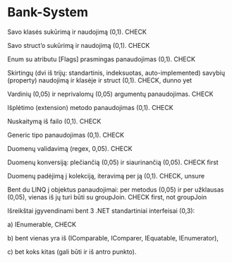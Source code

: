 # Bank-System
<p>Savo klasės sukūrimą ir naudojimą (0,1). CHECK </p>
<p>Savo struct’o sukūrimą ir naudojimą (0,1). CHECK </p>
<p>Enum su atributu [Flags] prasmingas panaudojimas (0,1). CHECK </p>
<p>Skirtingų (dvi iš trijų: standartinis, indeksuotas, auto-implemented) savybių (property) naudojimą ir klasėje ir struct (0,1). CHECK, dunno yet</p>
<p>Vardinių (0,05) ir neprivalomų (0,05) argumentų panaudojimas. CHECK </p>
<p>Išplėtimo (extension) metodo panaudojimas (0,1). CHECK </p>
<p>Nuskaitymą iš failo (0,1). CHECK </p>
<p>Generic tipo panaudojimas (0,1). CHECK </p>
<p>Duomenų validavimą (regex, 0,05). CHECK </p>
<p>Duomenų konversiją: plečiančią (0,05) ir siaurinančią (0,05).  CHECK first</p>
<p>Duomenų padėjimą į kolekciją, iteravimą per ją (0,1). CHECK, unsure </p>
<p>Bent du LINQ į objektus panaudojimai: per metodus (0,05) ir per užklausas (0,05), vienas iš jų turi būti su groupJoin.  CHECK first, not groupJoin</p>
<p>Išreikštai įgyvendinami bent 3 .NET standartiniai interfeisai (0,3):
<p> a) IEnumerable, CHECK</p>
<p> b) bent vienas yra iš (IComparable, IComparer, IEquatable, IEnumerator), </p>
<p> c) bet koks kitas (gali būti ir iš antro punkto). </p>
